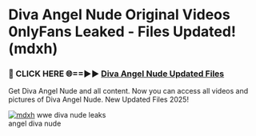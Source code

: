 # Diva Angel Nude Original Videos 0nlyFans Leaked - Files Updated! (mdxh)

<h3>🔴 CLICK HERE 🌐==►► <a href="https://tinyurl.com/52m3yx9h" rel="nofollow">Diva Angel Nude Updated Files</a></h3>

Get Diva Angel Nude and all content. Now you can access all videos and pictures of Diva Angel Nude. New Updated Files 2025!

[![mdxh](https://i.imgur.com/TnHtlc8.gif)](https://tinyurl.com/52m3yx9h)
wwe diva nude leaks<br>
angel diva nude